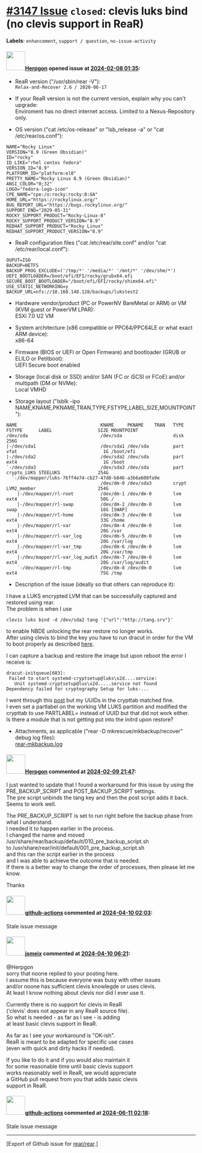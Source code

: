 [\#3147 Issue](https://github.com/rear/rear/issues/3147) `closed`: clevis luks bind (no clevis support in ReaR)
===============================================================================================================

**Labels**: `enhancement`, `support / question`, `no-issue-activity`

#### <img src="https://avatars.githubusercontent.com/u/52363466?v=4" width="50">[Herpgon](https://github.com/Herpgon) opened issue at [2024-02-08 01:35](https://github.com/rear/rear/issues/3147):

<!-- Relax-and-Recover (ReaR) Issue Template
Fill in the following items when submitting a new issue.
Use GitHub Markdown, see "Basic writing and formatting syntax" on
https://docs.github.com/en/get-started/writing-on-github
Support is voluntary without guarantee/warranty/liability -->

-   ReaR version ("/usr/sbin/rear -V"):  
    `Relax-and-Recover 2.6 / 2020-06-17`

-   If your ReaR version is not the current version, explain why you
    can't upgrade:  
    Enviroment has no direct internet access. Limited to a
    Nexus-Repository only.

-   OS version ("cat /etc/os-release" or "lsb\_release -a" or "cat
    /etc/rear/os.conf"):

<!-- -->

    NAME="Rocky Linux"
    VERSION="8.9 (Green Obsidian)"
    ID="rocky"
    ID_LIKE="rhel centos fedora"
    VERSION_ID="8.9"
    PLATFORM_ID="platform:el8"
    PRETTY_NAME="Rocky Linux 8.9 (Green Obsidian)"
    ANSI_COLOR="0;32"
    LOGO="fedora-logo-icon"
    CPE_NAME="cpe:/o:rocky:rocky:8:GA"
    HOME_URL="https://rockylinux.org/"
    BUG_REPORT_URL="https://bugs.rockylinux.org/"
    SUPPORT_END="2029-05-31"
    ROCKY_SUPPORT_PRODUCT="Rocky-Linux-8"
    ROCKY_SUPPORT_PRODUCT_VERSION="8.9"
    REDHAT_SUPPORT_PRODUCT="Rocky Linux"
    REDHAT_SUPPORT_PRODUCT_VERSION="8.9"

-   ReaR configuration files ("cat /etc/rear/site.conf" and/or "cat
    /etc/rear/local.conf"):

<!-- -->

    OUPUT=ISO
    BACKUP=NETFS
    BACKUP_PROG_EXCLUDE=('/tmp/*' '/media/*' '/mnt/*' '/dev/shm/*')
    UEFI_BOOTLOADER=/boot/efi/EFI/rocky/grubx64.efi
    SECURE_BOOT_BOOTLOADER="/boot/efi/EFI/rocky/shimx64.efi"
    USE_STATIC_NETWORKING=y
    BACKUP_URL=nfs://10.160.148.128/backups/lukstest2

-   Hardware vendor/product (PC or PowerNV BareMetal or ARM) or VM (KVM
    guest or PowerVM LPAR):  
    ESXi 7.0 U2 VM

-   System architecture (x86 compatible or PPC64/PPC64LE or what exact
    ARM device):  
    x86-64

-   Firmware (BIOS or UEFI or Open Firmware) and bootloader (GRUB or
    ELILO or Petitboot):  
    UEFI Secure boot enabled

-   Storage (local disk or SSD) and/or SAN (FC or iSCSI or FCoE) and/or
    multipath (DM or NVMe):  
    Local VMHD

-   Storage layout ("lsblk -ipo
    NAME,KNAME,PKNAME,TRAN,TYPE,FSTYPE,LABEL,SIZE,MOUNTPOINT"):

<!-- -->

    NAME                               KNAME     PKNAME    TRAN   TYPE  FSTYPE      LABEL                 SIZE MOUNTPOINT
    /dev/sda                           /dev/sda                   disk                                    256G 
    |-/dev/sda1                        /dev/sda1 /dev/sda         part  vfat                                1G /boot/efi
    |-/dev/sda2                        /dev/sda2 /dev/sda         part  ext4                                1G /boot
    `-/dev/sda3                        /dev/sda3 /dev/sda         part  crypto_LUKS STEELUKS              254G 
      `-/dev/mapper/luks-76ff4e74-cb27-47d8-b846-a3b6a600fa9e
                                       /dev/dm-0 /dev/sda3        crypt LVM2_member                       254G 
        |-/dev/mapper/rl-root          /dev/dm-1 /dev/dm-0        lvm   ext4                               50G /
        |-/dev/mapper/rl-swap          /dev/dm-2 /dev/dm-0        lvm   swap                               16G [SWAP]
        |-/dev/mapper/rl-home          /dev/dm-3 /dev/dm-0        lvm   ext4                               33G /home
        |-/dev/mapper/rl-var           /dev/dm-4 /dev/dm-0        lvm   ext4                               20G /var
        |-/dev/mapper/rl-var_log       /dev/dm-5 /dev/dm-0        lvm   ext4                               20G /var/log
        |-/dev/mapper/rl-var_tmp       /dev/dm-6 /dev/dm-0        lvm   ext4                               20G /var/tmp
        |-/dev/mapper/rl-var_log_audit /dev/dm-7 /dev/dm-0        lvm   ext4                               20G /var/log/audit
        `-/dev/mapper/rl-tmp           /dev/dm-8 /dev/dm-0        lvm   ext4                               75G /tmp

-   Description of the issue (ideally so that others can reproduce it):

I have a LUKS encrypted LVM that can be successfully captured and
restored using rear.  
The problem is when I use

    clevis luks bind -d /dev/sda2 tang '{"url":"http://tang.srv"}'

to enable NBDE unlocking the rear restore no longer works.  
After using clevis to bind the key you have to run dracut in order for
the VM to boot properly as described
[here](https://access.redhat.com/documentation/en-us/red_hat_enterprise_linux/8/html/security_hardening/configuring-automated-unlocking-of-encrypted-volumes-using-policy-based-decryption_security-hardening#configuring-manual-enrollment-of-volumes-using-clevis_configuring-automated-unlocking-of-encrypted-volumes-using-policy-based-decryption).

I can capture a backup and restore the image but upon reboot the error I
receive is:

    dracut-initqueue[683]:
     Failed to start systemd-cryptsetup@luks\x2d....service:
       Unit systemd-cryptsetup@lus\x2d.....service not found
    Dependency failed for cryptography Setup for luks-...

I went through this [post](https://github.com/rear/rear/issues/2509) but
my UUIDs in the crypttab matched fine.  
I even set a partlabel on the working VM LUKS partition and modified the
crypttab to use PARTLABEL= instead of UUID but that did not work
either.  
Is there a module that is not getting put into the initrd upon restore?

-   Attachments, as applicable ("rear -D mkrescue/mkbackup/recover"
    debug log files):  
    [rear-mkbackup.log](https://github.com/rear/rear/files/14203149/rear-mkbackup.log)

#### <img src="https://avatars.githubusercontent.com/u/52363466?v=4" width="50">[Herpgon](https://github.com/Herpgon) commented at [2024-02-09 21:47](https://github.com/rear/rear/issues/3147#issuecomment-1936648404):

I just wanted to update that I found a workaround for this issue by
using the PRE\_BACKUP\_SCRIPT and POST\_BACKUP\_SCRIPT settings.  
The pre script unbinds the tang key and then the post script adds it
back.  
Seems to work well.

The PRE\_BACKUP\_SCRIPT is set to run right before the backup phase from
what I understand.  
I needed it to happen earlier in the process.  
I changed the name and moved  
/usr/share/rear/backup/default/010\_pre\_backup\_script.sh  
to /usr/share/rear/init/default/001\_pre\_backup\_script.sh  
and this ran the script earlier in the process  
and I was able to achieve the outcome that is needed.  
If there is a better way to change the order of processes, then please
let me know.

Thanks

#### <img src="https://avatars.githubusercontent.com/in/15368?v=4" width="50">[github-actions](https://github.com/apps/github-actions) commented at [2024-04-10 02:03](https://github.com/rear/rear/issues/3147#issuecomment-2046326727):

Stale issue message

#### <img src="https://avatars.githubusercontent.com/u/1788608?u=925fc54e2ce01551392622446ece427f51e2f0ce&v=4" width="50">[jsmeix](https://github.com/jsmeix) commented at [2024-04-10 06:21](https://github.com/rear/rear/issues/3147#issuecomment-2046615959):

@Herpgon  
sorry that noone replied to your posting here.  
I assume this is because everyone was busy with other issues  
and/or noone has sufficient clevis knowlegde or uses clevis.  
At least I know nothing about clevis nor did I ever use it.

Currently there is no support for clevis in ReaR  
('clevis' does not appear in any ReaR source file).  
So what is needed - as far as I see - is adding  
at least basic clevis support in ReaR.

As far as I see your workaround is "OK-ish".  
ReaR is meant to be adapted for specific use cases  
(even with quick and dirty hacks if needed).

If you like to do it and if you would also maintain it  
for some reasonable time until basic clevis support  
works reasonably well in ReaR, we would appreciate  
a GitHub pull request from you that adds basic clevis  
support in ReaR.

#### <img src="https://avatars.githubusercontent.com/in/15368?v=4" width="50">[github-actions](https://github.com/apps/github-actions) commented at [2024-06-11 02:18](https://github.com/rear/rear/issues/3147#issuecomment-2159646109):

Stale issue message

------------------------------------------------------------------------

\[Export of Github issue for
[rear/rear](https://github.com/rear/rear).\]
